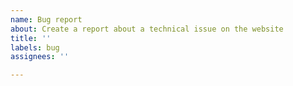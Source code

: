 ```yaml
---
name: Bug report
about: Create a report about a technical issue on the website
title: ''
labels: bug
assignees: ''

---
```



